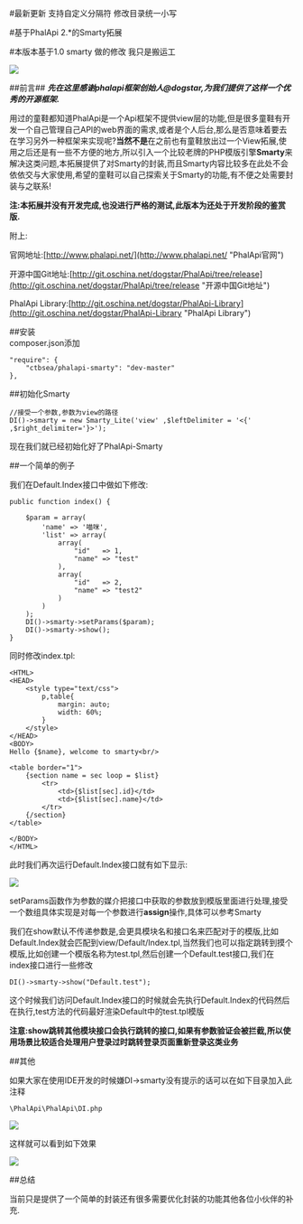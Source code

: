#最新更新
支持自定义分隔符
修改目录统一小写

#基于PhalApi 2.*的Smarty拓展 

#本版本基于1.0 smarty 做的修改 我只是搬运工

![](http://webtools.qiniudn.com/master-LOGO-20150410_50.jpg)

##前言##
***先在这里感谢phalapi框架创始人@dogstar,为我们提供了这样一个优秀的开源框架.***

用过的童鞋都知道PhalApi是一个Api框架不提供view层的功能,但是很多童鞋有开发一个自己管理自己API的web界面的需求,或者是个人后台,那么是否意味着要去在学习另外一种框架来实现呢?**当然不是**在之前也有童鞋放出过一个View拓展,使用之后还是有一些不方便的地方,所以引入一个比较老牌的PHP模版引擎**Smarty**来解决这类问题,本拓展提供了对Smarty的封装,而且Smarty内容比较多在此处不会依依交与大家使用,希望的童鞋可以自己探索关于Smarty的功能,有不便之处需要封装与之联系!

**注:本拓展并没有开发完成,也没进行严格的测试,此版本为还处于开发阶段的鉴赏版.**

附上:

官网地址:[http://www.phalapi.net/](http://www.phalapi.net/ "PhalApi官网")

开源中国Git地址:[http://git.oschina.net/dogstar/PhalApi/tree/release](http://git.oschina.net/dogstar/PhalApi/tree/release "开源中国Git地址")

PhalApi Library:[http://git.oschina.net/dogstar/PhalApi-Library](http://git.oschina.net/dogstar/PhalApi-Library "PhalApi Library")

##安装  
composer.json添加

    "require": {
        "ctbsea/phalapi-smarty": "dev-master"
    },

##初始化Smarty

	//接受一个参数,参数为view的路径
	DI()->smarty = new Smarty_Lite('view' ,$leftDelimiter = '<{' ,$right_delimiter='}>');

现在我们就已经初始化好了PhalApi-Smarty

##一个简单的例子

我们在Default.Index接口中做如下修改:

	public function index() {

        $param = array(
            'name' => '喵咪',
            'list' => array(
                array(
                    "id"   => 1,
                    "name" => "test"
                ),
                array(
                    "id"   => 2,
                    "name" => "test2"
                )
            )
        );
        DI()->smarty->setParams($param);
        DI()->smarty->show();
    }

同时修改index.tpl:

	<HTML>
	<HEAD>
	    <style type="text/css">
	        p,table{
	            margin: auto;
	            width: 60%;
	        }
	    </style>
	</HEAD>
	<BODY>
	Hello {$name}, welcome to smarty<br/>
	
	<table border="1">
	    {section name = sec loop = $list}
	        <tr>
	            <td>{$list[sec].id}</td>
	            <td>{$list[sec].name}</td>
	        </tr>
	    {/section}
	</table>
	
	</BODY>
	</HTML>

此时我们再次运行Default.Index接口就有如下显示:

![](http://i.imgur.com/rlIjGI2.png)

setParams函数作为参数的媒介把接口中获取的参数放到模版里面进行处理,接受一个数组具体实现是对每一个参数进行**assign**操作,具体可以参考Smarty

我们在show默认不传递参数是,会更具模块名和接口名来匹配对于的模版,比如Default.Index就会匹配到view/Default/Index.tpl,当然我们也可以指定跳转到摸个模版,比如创建一个模版名称为test.tpl,然后创建一个Default.test接口,我们在index接口进行一些修改
	
	DI()->smarty->show("Default.test");

这个时候我们访问Default.Index接口的时候就会先执行Default.Index的代码然后在执行,test方法的代码最好渲染Default中的test.tpl模版

**注意:show跳转其他模块接口会执行跳转的接口,如果有参数验证会被拦截,所以使用场景比较适合处理用户登录过时跳转登录页面重新登录这类业务**

##其他

如果大家在使用IDE开发的时候嫌DI->smarty没有提示的话可以在如下目录加入此注释

	\PhalApi\PhalApi\DI.php

![](http://i.imgur.com/anwqdWh.png)

这样就可以看到如下效果

![](http://i.imgur.com/sGwfd3h.png)

##总结

当前只是提供了一个简单的封装还有很多需要优化封装的功能其他各位小伙伴的补充.

